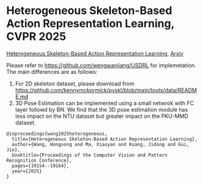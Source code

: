 # Heterogeneous Skeleton-Based Action Representation Learning, CVPR 2025
[Heterogeneous Skeleton-Based Action Representation Learning](https://openaccess.thecvf.com/content/CVPR2025/papers/Wang_Heterogeneous_Skeleton-Based_Action_Representation_Learning_CVPR_2025_paper.pdf), [Arxiv](https://arxiv.org/abs/2506.03481) 

Please refer to https://github.com/wengwanjiang/USDRL for implemetation. The main differences are as follows:
1) For 2D skeleton dataset, please download from https://github.com/kennymckormick/pyskl/blob/main/tools/data/README.md
2) 3D Pose Estimation can be implemented using a small netwrok with FC layer followd by BN. We find that the 3D pose estimation module has less impact on the NTU dataset but greater impact on the PKU-MMD dataset.

```
@inproceedings{wang2025heterogeneous,
  title={Heterogeneous Skeleton-Based Action Representation Learning},
  author={Wang, Hongsong and Ma, Xiaoyan and Kuang, Jidong and Gui, Jie},
  booktitle={Proceedings of the Computer Vision and Pattern Recognition Conference},
  pages={19154--19164},
  year={2025}
}
